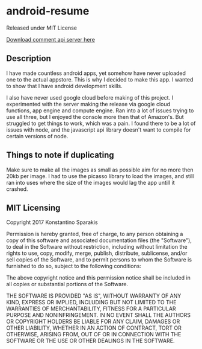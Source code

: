 # android-resume
Released under MIT License

[Download comment api server here](https://www.github.com/ksparakis/resume-api)


## Description
I have made countless android apps, yet somehow have never uploaded one to the actual appstore. This is why I decided to make this app. I wanted to show that I have android development skills.

I also have never used google cloud before making of this project. I experimented with the server making the release via google cloud functions, app engine and compute engine. Ran into a lot of issues trying to use all three, but I enjoyed the console more then that of Amazon's. But struggled to get things to work, which was a pain. I found there to be a lot of issues with node, and the javascript api library doesn't want to compile for certain versions of node.

## Things to note if duplicating
Make sure to make all the images as small as possible aim for no more then 20kb per image. I had to use the picasso library to load the images, and still ran into uses where the size of the images would lag the app untill it crashed.

## MIT Licensing

Copyright 2017 Konstantino Sparakis

Permission is hereby granted, free of charge, to any person obtaining a copy of this software and associated documentation files (the "Software"), to deal in the Software without restriction, including without limitation the rights to use, copy, modify, merge, publish, distribute, sublicense, and/or sell copies of the Software, and to permit persons to whom the Software is furnished to do so, subject to the following conditions:

The above copyright notice and this permission notice shall be included in all copies or substantial portions of the Software.

THE SOFTWARE IS PROVIDED "AS IS", WITHOUT WARRANTY OF ANY KIND, EXPRESS OR IMPLIED, INCLUDING BUT NOT LIMITED TO THE WARRANTIES OF MERCHANTABILITY, FITNESS FOR A PARTICULAR PURPOSE AND NONINFRINGEMENT. IN NO EVENT SHALL THE AUTHORS OR COPYRIGHT HOLDERS BE LIABLE FOR ANY CLAIM, DAMAGES OR OTHER LIABILITY, WHETHER IN AN ACTION OF CONTRACT, TORT OR OTHERWISE, ARISING FROM, OUT OF OR IN CONNECTION WITH THE SOFTWARE OR THE USE OR OTHER DEALINGS IN THE SOFTWARE.
